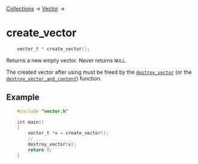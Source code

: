 [Collections](../collections.md) &rarr; [Vector](vector.md) &rarr;

# create_vector

```c
    vector_t * create_vector();
```

Returns a new empty vector. Never returns `NULL`.

The created vector after using must be freed by the [`destroy_vector`](destroy_vector.md) (or the [`destroy_vector_and_content`](destroy_vector_and_content.md)) function.

## Example

```c
    #include "vector.h"

    int main()
    {
        vector_t *v = create_vector();
        // ...
        destroy_vector(v);
        return 0;
    }
```
